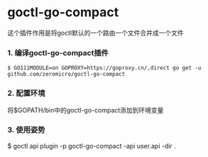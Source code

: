 # goctl-go-compact

这个插件作用是将goctl默认的一个路由一个文件合并成一个文件

### 1. 编译goctl-go-compact插件

```
$ GO111MODULE=on GOPROXY=https://goproxy.cn/,direct go get -u github.com/zeromicro/goctl-go-compact
```

### 2. 配置环境
将$GOPATH/bin中的goctl-go-compact添加到环境变量

### 3. 使用姿势

$ goctl api plugin -p goctl-go-compact -api user.api -dir .
